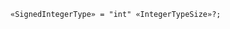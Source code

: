 <!-- This file is generated automatically by infrastructure scripts. Please don't edit by hand. -->

```{ .ebnf .slang-ebnf #SignedIntegerType }
«SignedIntegerType» = "int" «IntegerTypeSize»?;
```
